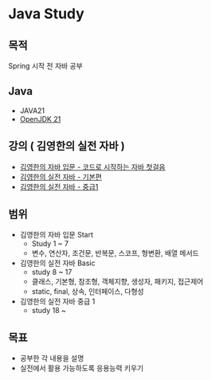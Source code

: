 # Java Study

## 목적
Spring 시작 전 자바 공부

## Java 
- JAVA21 
- [OpenJDK 21](https://www.oracle.com/java/technologies/downloads/#jdk21-mac)

## 강의 ( 김영한의 실전 자바 )
 - [김영한의 자바 입문 - 코드로 시작하는 자바 첫걸음](https://www.inflearn.com/course/%EA%B9%80%EC%98%81%ED%95%9C%EC%9D%98-%EC%9E%90%EB%B0%94-%EC%9E%85%EB%AC%B8)
 - [김영한의 실전 자바 - 기본편](https://www.inflearn.com/course/%EA%B9%80%EC%98%81%ED%95%9C%EC%9D%98-%EC%8B%A4%EC%A0%84-%EC%9E%90%EB%B0%94-%EA%B8%B0%EB%B3%B8%ED%8E%B8)
 - [김영한의 실전 자바 - 중급1](https://www.inflearn.com/course/%EA%B9%80%EC%98%81%ED%95%9C%EC%9D%98-%EC%8B%A4%EC%A0%84-%EC%9E%90%EB%B0%94-%EC%A4%91%EA%B8%89-1/dashboard)


## 범위 
 - 김영한의 자바 입문 Start
   - Study 1 ~ 7 
   - 변수, 연산자, 조건문, 반복문, 스코프, 형변환, 배열 메서드
 - 김영한의 실전 자바 Basic
   - study 8 ~ 17
   - 클래스, 기본형, 참조형, 객체지향, 생성자, 패키지, 접근제어
   - static, final, 상속, 인터페이스, 다형성
 - 김영한의 실전 자바 중급 1
   - study 18 ~

## 목표 
 - 공부한 각 내용을 설명
 - 실전에서 활용 가능하도록 응용능력 키우기